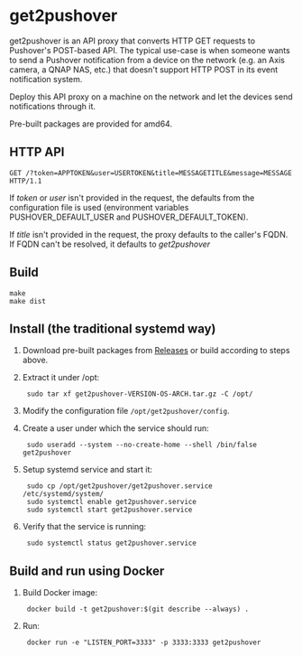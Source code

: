 get2pushover
============

get2pushover is an API proxy that converts HTTP GET requests to Pushover's
POST-based API. The typical use-case is when someone wants to send a Pushover
notification from a device on the network (e.g. an Axis camera, a QNAP NAS,
etc.) that doesn't support HTTP POST in its event notification system. 

Deploy this API proxy on a machine on the network and let the devices send
notifications through it.

Pre-built packages are provided for amd64.


HTTP API
--------
    
    GET /?token=APPTOKEN&user=USERTOKEN&title=MESSAGETITLE&message=MESSAGE HTTP/1.1

If *token* or *user* isn't provided in the request, the defaults from the
configuration file is used (environment variables PUSHOVER_DEFAULT_USER and
PUSHOVER_DEFAULT_TOKEN).

If *title* isn't provided in the request, the proxy defaults to the caller's
FQDN. If FQDN can't be resolved, it defaults to *get2pushover*


Build
-----

    make
    make dist


Install (the traditional systemd way)
-------------------------------------

1. Download pre-built packages from [Releases](https://github.com/johanfagerstroem/get2pushover/releases) or build according to steps above.

2. Extract it under /opt:

        sudo tar xf get2pushover-VERSION-OS-ARCH.tar.gz -C /opt/ 

3. Modify the configuration file `/opt/get2pushover/config`.

4. Create a user under which the service should run:

        sudo useradd --system --no-create-home --shell /bin/false get2pushover

5. Setup systemd service and start it:

        sudo cp /opt/get2pushover/get2pushover.service /etc/systemd/system/
        sudo systemctl enable get2pushover.service
        sudo systemctl start get2pushover.service

6. Verify that the service is running:

        sudo systemctl status get2pushover.service


Build and run using Docker
--------------------------

1. Build Docker image:
    
        docker build -t get2pushover:$(git describe --always) .

2. Run:

        docker run -e "LISTEN_PORT=3333" -p 3333:3333 get2pushover

